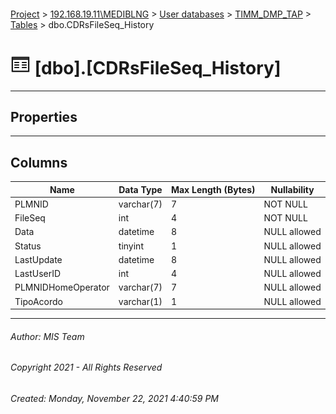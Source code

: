 #### 

[Project](../../../../index.md) > [192.168.19.11\\MEDIBLNG](../../../index.md) > [User databases](../../index.md) > [TIMM_DMP_TAP](../index.md) > [Tables](Tables.md) > dbo.CDRsFileSeq_History

# ![Tables](../../../../Images/Table32.png) [dbo].[CDRsFileSeq_History]

---

## <a name="#properties"></a>Properties



---

## <a name="#columns"></a>Columns

| Name | Data Type | Max Length (Bytes) | Nullability |
|---|---|---|---|
| PLMNID | varchar(7) | 7 | NOT NULL |
| FileSeq | int | 4 | NOT NULL |
| Data | datetime | 8 | NULL allowed |
| Status | tinyint | 1 | NULL allowed |
| LastUpdate | datetime | 8 | NULL allowed |
| LastUserID | int | 4 | NULL allowed |
| PLMNIDHomeOperator | varchar(7) | 7 | NULL allowed |
| TipoAcordo | varchar(1) | 1 | NULL allowed |


---

###### Author:  MIS Team

###### Copyright 2021 - All Rights Reserved

###### Created: Monday, November 22, 2021 4:40:59 PM

